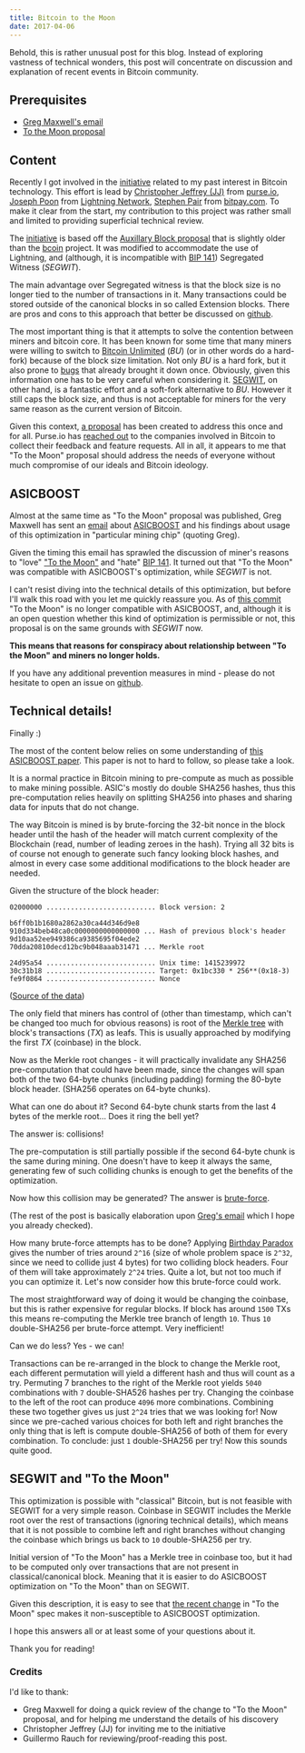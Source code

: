 ```yaml
---
title: Bitcoin to the Moon
date: 2017-04-06
---
```


Behold, this is rather unusual post for this blog. Instead of exploring
vastness of technical wonders, this post will concentrate on discussion and
explanation of recent events in Bitcoin community.

## Prerequisites

* [Greg Maxwell's email][0]
* [To the Moon proposal][1]

## Content

Recently I got involved in the [initiative][1] related to my past interest in
Bitcoin technology. This effort is lead by [Christopher Jeffrey (JJ)][2] from
[purse.io][3], [Joseph Poon][4] from [Lightning Network][5], [Stephen Pair][6]
from [bitpay.com][7]. To make it clear from the start, my contribution to this
project was rather small and limited to providing superficial technical review.

The [initiative][1] is based off the [Auxillary Block proposal][18] that is
slightly older than the [bcoin][8] project. It was modified to
accommodate the use of Lightning, and (although, it is incompatible with
[BIP 141][9]) Segregated Witness (_SEGWIT_).

The main advantage over Segregated witness is that the block size is no longer
tied to the number of transactions in it. Many transactions could be stored
outside of the canonical blocks in so called Extension blocks. There are pros
and cons to this approach that better be discussed on [github][1].

The most important thing is that it attempts to solve the contention between
miners and bitcoin core. It has been known for some time that many miners were
willing to switch to [Bitcoin Unlimited][10] (_BU_) (or in other words do a
hard-fork) because of the block size limitation. Not only _BU_ is a hard fork,
but it also prone to [bugs][11] that already brought it down once. Obviously,
given this information one has to be very careful when considering it.
[SEGWIT][9], on other hand, is a fantastic effort and a soft-fork alternative to
_BU_. However it still caps the block size, and thus is not acceptable for
miners for the very same reason as the current version of Bitcoin.

Given this context, [a proposal][1] has been created to address this once and
for all. Purse.io has [reached out][12] to the companies involved in Bitcoin to
collect their feedback and feature requests. All in all, it appears to me that
"To the Moon" proposal should address the needs of everyone without much
compromise of our ideals and Bitcoin ideology.

## ASICBOOST

Almost at the same time as "To the Moon" proposal was published, Greg Maxwell
has sent an [email][0] about [ASICBOOST][13] and his findings about usage of
this optimization in "particular mining chip" (quoting Greg).

Given the timing this email has sprawled the discussion of miner's reasons to
"love" ["To the Moon"][1] and "hate" [BIP 141][9]. It turned out that
"To the Moon" was compatible with ASICBOOST's optimization, while _SEGWIT_ is
not.

I can't resist diving into the technical details of this optimization, but
before I'll walk this road with you let me quickly reassure you. As of
[this commit][14] "To the Moon" is no longer compatible with ASICBOOST, and,
although it is an open question whether this kind of optimization is
permissible or not, this proposal is on the same grounds with _SEGWIT_ now.

**This means that reasons for conspiracy about relationship between
"To the Moon" and miners no longer holds.**

If you have any additional prevention measures in mind - please do not hesitate
to open an issue on [github][1].

## Technical details!

Finally :)

The most of the content below relies on some understanding of
[this ASICBOOST paper][15]. This paper is not to hard to follow, so please take
a look.

It is a normal practice in Bitcoin mining to pre-compute as much as possible to
make mining possible. ASIC's mostly do double SHA256 hashes, thus this
pre-computation relies heavily on splitting SHA256 into phases and sharing data
for inputs that do not change.

The way Bitcoin is mined is by brute-forcing the 32-bit nonce in the block
header until the hash of the header will match current complexity of the
Blockchain (read, number of leading zeroes in the hash). Trying all 32 bits is
of course not enough to generate such fancy looking block hashes, and almost in
every case some additional modifications to the block header are needed.

Given the structure of the block header:

```
02000000 ........................... Block version: 2

b6ff0b1b1680a2862a30ca44d346d9e8
910d334beb48ca0c0000000000000000 ... Hash of previous block's header
9d10aa52ee949386ca9385695f04ede2
70dda20810decd12bc9b048aaab31471 ... Merkle root

24d95a54 ........................... Unix time: 1415239972
30c31b18 ........................... Target: 0x1bc330 * 256**(0x18-3)
fe9f0864 ........................... Nonce
```
([Source of the data][16])

The only field that miners has control of (other than timestamp, which can't
be changed too much for obvious reasons) is root of the [Merkle tree][17] with
block's transactions (_TX_) as leafs. This is usually approached by modifying
the first _TX_ (coinbase) in the block.

Now as the Merkle root changes - it will practically invalidate any SHA256
pre-computation that could have been made, since the changes will span both of
the two 64-byte chunks (including padding) forming the 80-byte block header.
(SHA256 operates on 64-byte chunks).

What can one do about it? Second 64-byte chunk starts from the last 4 bytes of
the merkle root... Does it ring the bell yet?

The answer is: collisions!

The pre-computation is still partially possible if the second 64-byte chunk is
the same during mining. One doesn't have to keep it always the same, generating
few of such colliding chunks is enough to get the benefits of the optimization.

Now how this collision may be generated? The answer is [brute-force][20].

(The rest of the post is basically elaboration upon [Greg's email][0] which I
hope you already checked).

How many brute-force attempts has to be done? Applying [Birthday Paradox][19]
gives the number of tries around `2^16` (size of whole problem space is `2^32`,
since we need to collide just 4 bytes) for two colliding block headers. Four of
them will take approximately `2^24` tries. Quite a lot, but not too much if you
can optimize it. Let's now consider how this brute-force could work.

The most straightforward way of doing it would be changing the coinbase, but
this is rather expensive for regular blocks. If block has around `1500` TXs this
means re-computing the Merkle tree branch of length `10`. Thus `10`
double-SHA256 per brute-force attempt. Very inefficient!

Can we do less? Yes - we can!

Transactions can be re-arranged in the block to change the Merkle root, each
different permutation will yield a different hash and thus will count as a try.
Permuting 7 branches to the right of the Merkle root yields `5040` combinations
with `7` double-SHA526 hashes per try. Changing the coinbase to the left of the
root can produce `4096` more combinations. Combining these two together gives
us just `2^24` tries that we was looking for! Now since we pre-cached various
choices for both left and right branches the only thing that is left is compute
double-SHA256 of both of them for every combination. To conclude: just `1`
double-SHA256 per try! Now this sounds quite good.

## SEGWIT and "To the Moon"

This optimization is possible with "classical" Bitcoin, but is not feasible with
SEGWIT for a very simple reason. Coinbase in SEGWIT includes the Merkle root
over the rest of transactions (ignoring technical details), which means that
it is not possible to combine left and right branches without changing the
coinbase which brings us back to `10` double-SHA256 per try.

Initial version of "To the Moon" has a Merkle tree in coinbase too, but it
had to be computed only over transactions that are not present in
classical/canonical block. Meaning that it is easier to do ASICBOOST
optimization on "To the Moon" than on SEGWIT.

Given this description, it is easy to see that [the recent change][14] in
"To the Moon" spec makes it non-susceptible to ASICBOOST optimization.

I hope this answers all or at least some of your questions about it.

Thank you for reading!

### Credits

I'd like to thank:

* Greg Maxwell for doing a quick review of the change to "To the Moon" proposal,
  and for helping me understand the details of his discovery
* Christopher Jeffrey (JJ) for inviting me to the initiative
* Guillermo Rauch for reviewing/proof-reading this post.

[0]: https://lists.linuxfoundation.org/pipermail/bitcoin-dev/2017-April/013996.html
[1]: https://github.com/tothemoon-org/extension-blocks
[2]: https://github.com/chjj
[3]: https://purse.io/
[4]: https://twitter.com/jcp?lang=en
[5]: http://lightning.network/
[6]: https://twitter.com/spair
[7]: https://bitpay.com/
[8]: https://github.com/bcoin-org/bcoin
[9]: https://github.com/bitcoin/bips/blob/master/bip-0141.mediawiki
[10]: https://www.bitcoinunlimited.info/
[11]: http://www.coindesk.com/code-bug-exploit-bitcoin-unlimited-nodes/
[12]: https://medium.com/purse-essays/extension-block-story-619a46b58c24
[13]: https://www.asicboost.com/
[14]: https://github.com/tothemoon-org/extension-blocks/commit/5331eeed1880ecc43a250313415e0d0b02c56bab
[15]: https://arxiv.org/pdf/1604.00575.pdf
[16]: https://bitcoin.org/en/developer-reference#block-headers
[17]: https://en.wikipedia.org/wiki/Merkle_tree
[18]: https://bitcointalk.org/index.php?topic=283746.0
[19]: https://en.wikipedia.org/wiki/Birthday_problem
[20]: https://en.wikipedia.org/wiki/Brute-force_attack
